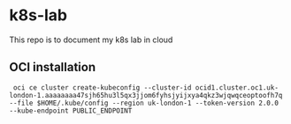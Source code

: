 # k8s-lab
This repo is to document my k8s lab in cloud

## OCI installation

````
 oci ce cluster create-kubeconfig --cluster-id ocid1.cluster.oc1.uk-london-1.aaaaaaaa47sjh65hu3l5qx3jjom6fyhsjyijxya4qkz3wjqwqceoptoofh7q --file $HOME/.kube/config --region uk-london-1 --token-version 2.0.0  --kube-endpoint PUBLIC_ENDPOINT
````
